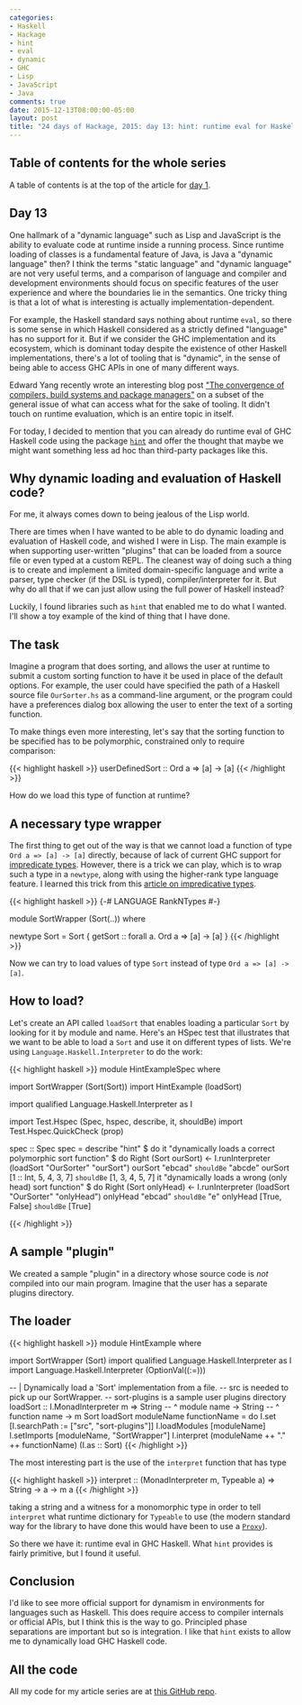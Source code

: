 ```yaml
---
categories:
- Haskell
- Hackage
- hint
- eval
- dynamic
- GHC
- Lisp
- JavaScript
- Java
comments: true
date: 2015-12-13T08:00:00-05:00
layout: post
title: "24 days of Hackage, 2015: day 13: hint: runtime eval for Haskell"
---
```

## Table of contents for the whole series

A table of contents is at the top of the article for [day 1](/blog/2015/11/30/haskell-tidbits-24-days-of-hackage-2015-day-1-introduction-and-stack/).

## Day 13

One hallmark of a "dynamic language" such as Lisp and JavaScript is
the ability to evaluate code at runtime inside a running
process. Since runtime loading of classes is a fundamental feature of
Java, is Java a "dynamic language" then? I think the terms "static
language" and "dynamic language" are not very useful terms, and a
comparison of language and compiler and development environments
should focus on specific features of the user experience and where the
boundaries lie in the semantics. One tricky thing is that a lot of
what is interesting is actually implementation-dependent.

For example, the Haskell standard says nothing about runtime `eval`,
so there is some sense in which Haskell considered as a strictly
defined "language" has no support for it. But if we consider the GHC
implementation and its ecosystem, which is dominant today despite the
existence of other Haskell implementations, there's a lot of tooling
that is "dynamic", in the sense of being able to access GHC APIs in
one of many different ways.

Edward Yang recently wrote an interesting blog post
["The convergence of compilers, build systems and package managers"](http://blog.ezyang.com/2015/12/the-convergence-of-compilers-build-systems-and-package-managers/)
on a subset of the general issue of what can access what for the sake
of tooling. It didn't touch on runtime evaluation, which is an entire
topic in itself.

For today, I decided to mention that you can already do runtime eval
of GHC Haskell code using the package
[`hint`](http://hackage.haskell.org/package/hint) and offer the
thought that maybe we might want something less ad hoc than
third-party packages like this.

<!--more-->

## Why dynamic loading and evaluation of Haskell code?

For me, it always comes down to being jealous of the Lisp world.

There are times when I have wanted to be able to do dynamic loading
and evaluation of Haskell code, and wished I were in Lisp. The main
example is when supporting user-written "plugins" that can be loaded
from a source file or even typed at a custom REPL. The cleanest way of
doing such a thing is to create and implement a limited
domain-specific language and write a parser, type checker (if the DSL
is typed), compiler/interpreter for it. But why do all that if we can
just allow using the full power of Haskell instead?

Luckily, I found libraries such as `hint` that enabled me to do what I
wanted. I'll show a toy example of the kind of thing that I have done.

## The task

Imagine a program that does sorting, and allows the user at runtime to
submit a custom sorting function to have it be used in place of the
default options. For example, the user could have specified the path
of a Haskell source file `OurSorter.hs` as a command-line argument, or
the program could have a preferences dialog box allowing the user to
enter the text of a sorting function.

To make things even more interesting, let's say that the sorting
function to be specified has to be polymorphic, constrained only to
require comparison:

{{< highlight haskell >}}
userDefinedSort :: Ord a => [a] -> [a]
{{< /highlight >}}

How do we load this type of function at runtime?

## A necessary type wrapper

The first thing to get out of the way is that we cannot load a
function of type `Ord a => [a] -> [a]` directly, because of lack of
current GHC support for
[impredicate types](http://jozefg.bitbucket.org/posts/2014-12-23-impredicative.html). However,
there is a trick we can play, which is to wrap such a type in a
`newtype`, along with using the higher-rank type language feature. I
learned this trick from this [article on impredicative types](http://jozefg.bitbucket.org/posts/2014-12-23-impredicative.html).

{{< highlight haskell >}}
{-# LANGUAGE RankNTypes #-}

module SortWrapper (Sort(..)) where

newtype Sort =
  Sort { getSort :: forall a. Ord a => [a] -> [a] }
{{< /highlight >}}

Now we can try to load values of type `Sort` instead of type `Ord a =>
[a] -> [a]`.

## How to load?

Let's create an API called `loadSort` that enables loading a
particular `Sort` by looking for it by module and name. Here's an
HSpec test that illustrates that we want to be able to load a `Sort`
and use it on different types of lists. We're using
`Language.Haskell.Interpreter` to do the work:

{{< highlight haskell >}}
module HintExampleSpec where

import SortWrapper (Sort(Sort))
import HintExample (loadSort)

import qualified Language.Haskell.Interpreter as I

import Test.Hspec (Spec, hspec, describe, it, shouldBe)
import Test.Hspec.QuickCheck (prop)

spec :: Spec
spec =
  describe "hint" $ do
    it "dynamically loads a correct polymorphic sort function" $ do
      Right (Sort ourSort) <-
        I.runInterpreter (loadSort "OurSorter" "ourSort")
      ourSort "ebcad" `shouldBe` "abcde"
      ourSort [1 :: Int, 5, 4, 3, 7] `shouldBe` [1, 3, 4, 5, 7]
    it "dynamically loads a wrong (only head) sort function" $ do
      Right (Sort onlyHead) <-
        I.runInterpreter (loadSort "OurSorter" "onlyHead")
      onlyHead "ebcad" `shouldBe` "e"
      onlyHead [True, False] `shouldBe` [True]

{{< /highlight >}}

## A sample "plugin"

We created a sample "plugin" in a directory whose source code is *not* compiled
into our main program. Imagine that the user has a separate plugins directory.

## The loader

{{< highlight haskell >}}
module HintExample where

import SortWrapper (Sort)
import qualified Language.Haskell.Interpreter as I
import Language.Haskell.Interpreter (OptionVal((:=)))

-- | Dynamically load a 'Sort' implementation from a file.
-- src is needed to pick up our SortWrapper.
-- sort-plugins is a sample user plugins directory
loadSort :: I.MonadInterpreter m =>
            String  -- ^ module name
         -> String  -- ^ function name
         -> m Sort
loadSort moduleName functionName = do
  I.set [I.searchPath := ["src", "sort-plugins"]]
  I.loadModules [moduleName]
  I.setImports [moduleName, "SortWrapper"]
  I.interpret (moduleName ++ "." ++ functionName) (I.as :: Sort)
{{< /highlight >}}

The most interesting part is the use of the `interpret` function that
has type

{{< highlight haskell >}}
interpret :: (MonadInterpreter m, Typeable a) => String -> a -> m a
{{< /highlight >}}

taking a string and a witness for a monomorphic type in order to tell
`interpret` what runtime dictionary for `Typeable` to use (the modern
standard way for the library to have done this would have been to use
a
[`Proxy`](https://hackage.haskell.org/package/base-4.8.1.0/docs/Data-Proxy.html)).

So there we have it: runtime eval in GHC Haskell. What `hint` provides
is fairly primitive, but I found it useful.

## Conclusion

I'd like to see more official support for dynamism in environments for
languages such as Haskell. This does require access to compiler
internals or official APIs, but I think this is the way to
go. Principled phase separations are important but so is
integration. I like that `hint` exists to allow me to dynamically load
GHC Haskell code.

## All the code

All my code for my article series are at
[this GitHub repo](https://github.com/FranklinChen/twenty-four-days2015-of-hackage).
